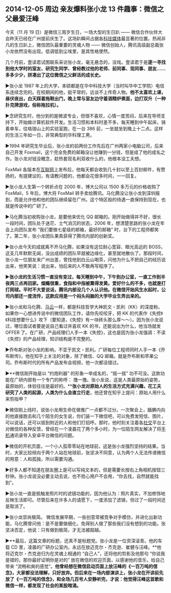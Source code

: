 ##  2014-12-05  周边 亲友爆料张小龙 13 件趣事：微信之父最爱汪峰

今天（11 月 19 日）是微信三周岁生日，一场大型的生日趴 —— 微信合作伙伴大会昨天已经在广州提前庆生了。这场趴瞬间占据各[科技](http://www.ikanchai.com/)[媒体](http://www.ikanchai.com/)最显著的位置。热闹非凡的生日趴上，微信团队最重要的灵魂人物 —— 微信创始人，腾讯高级副总裁张小龙依然没有出现。低调低到尘埃里，是其性格使然。

几个月前，壹读君试图联系采访张小龙，毫无悬念的，没戏。壹读君于是**逐一寻找到他大学时的室友、研究生同学、曾经教过他的老师、前同事、现同事、朋友…… 多多少少，拼凑出了这位微信之父鲜活的成长史。**

▶张小龙 1987 年上的大学，本硕都是在华中科技大学（当时叫华中工学院）电信系连续念完的。在校期间的他，挺平常的，远谈不上传奇人物。**他不太喜欢上课，昼伏夜出，白天踩着拖鞋出门，晚上常与室友边守着酒精炉煮面，边打双升（一种扑克牌游戏，俗称拖拉机）。**

▶念研究生时，他分到的是微波专业，但很不喜欢，心情一度苦闷，后来在导师支持下，开始做计算机软件开发。生活习惯和本科时差不多，每天睡到中午起床，骑着单车，往珞珈山上的实验室跑，在一台 386 前，一坐就坐到晚上十二点。这样的生活三年如一日，非常典型的华科理工男。

▶1994 年研究生毕业后，张小龙的前两份工作先后在广州两家小电脑公司，后来自己开发 Foxmail，这个完全免费的邮箱没让他赚到一分钱，但是成了他的成名之作。张小龙对钱没概念，趁热套现名利双收什么的，他根本没工夫想。

FoxMail 各版本在[互联网](http://news.ikanchai.com/)上发布后，他每天都会收到几十封以至上百封邮件，有赞扬的，有提建议的，有请教问题的，他都会花很多时间，一一回复。

▶张小龙人生第一个转折点在 2000 年，博大公司以 1500 多万元的价格收购了 FoxMail，5 年后，博大将 FoxMail 转手卖给腾讯。马化腾没让张小龙到深圳报到，而是允许他和他的团队继续留在广州。这个特区般的待遇一直保持到现在，也就是传说中的广研了。

▶马化腾当初收购张小龙，是要他来优化 QQ 邮箱的。刚开始做得并不好，很长一段时间，团队处于迷茫、士气消沉的状态，2006 年，想清楚思路的张小龙在年会上向团队宣布 “我们要做七星级的邮箱，最好的邮箱” 时，台下的工程师都笑了。第二年，张小龙团队果真获得了腾讯内部的创新奖。

▶张小龙今天的成就离不开马化腾，如果没有这位耐心宽容、眼光高远的 BOSS，这支几年默默无闻，没出成绩的团队早就被边缘化，甚至就地散伙了。那段时间，张小龙一位朋友来广州出差，曾找他到白云山喝茶，问他为什么不把自己的经历说出来，他笑笑说：说出来，怕后来的人不敢再写程序了。

▶**张小龙的生活习惯一直没有变过，每天睡到中午，下午到办公室，一直工作到半夜两三点再回家。烟瘾很重，食指和中指被熏得发黄。爱好什么的不多，也就是打打网球。平时不大爱说话，腾讯内部没几个人认识他。在微信开始风生水起时，公司内部还一度流传，这款应用是一个闷头闷脑的大学毕业生弄出来的。**

▶张小龙和马化腾、[马云](http://app.ikanchai.com/tags.php?tag=马云)一样，都是科技哲学大神凯文・凯利（KK）的深度粉。如果你一心想进传说中的微信团队工作，请你先咬咬牙，把 KK 的代表作《失控》《科技想要什么》攻下（要知道，《失控》有一块砖头那么厚～～）。因为张小龙说过，哪位面试者要是说自己看过并喜欢 KK 的书，还能说出为什么，他当场就发 OFFER 了。在广研，产品经理们人手一本《失控》，这也是因为张小龙强调：不读《失控》的产品经理，知识结构是不完整的。

▶乔布斯对张小龙的影响，不亚于凯文・凯利。广研每位工程师同时人手一本《乔布斯传》，他在知乎上关注的对象，除了微信、QQ 邮箱，就是乔布斯和苹果公司。乔布斯时代的所有产品发布会视频，他一次都没错过。

▶**微信刚开始是以 “约炮利器” 的形象一举成名的，“摇一摇” 功不可没。这款功能在广研内部有一个专门的称呼： 撸一撸。张小龙说，这是人类最原始的姿势，最原始的，体验往往是最好的。****张小龙对原始人的生活方式充满兴趣，花工夫研究了人类的起源，人类为什么会直立行走**，他还曾在知乎上提问：原始人用什么来剪指甲？

▶微信刚上线时，说张小龙用生命在做推广一点都不过分。一次聚会上，腼腆内向的他直接跑去和几个陌生的女生说，你们装一下微信吧，可以免费发短信、图片，可以说话，还可以摇到附近的人和他们打招呼。那时，他时刻关注着各[社交](http://app.ikanchai.com/tags.php?tag=社交)平台上对微信的各种反馈，曾经在一个凌晨花了两个多小时，为一位陌生网友解决了将[手机](http://news.ikanchai.com/mobile/)通讯录导入安卓平台微信的问题。

▶微信的开机页面，一个小人孤零零站在地球前，这是张小龙强烈坚持的结果。当时，大家比较倾向于两个人站在地球前，张坚决不同意，认为两个人无法传递微信的用意：人和孤独，所以需要沟通。

▶好多人都不知道在朋友圈上是可以写纯文本的，但是需要长按右上角相机按钮三秒钟。张小龙说没必要主动去说，也不担心用户不会用，“你去找，自然就能找到”。

▶张小龙一直是抵触发照片时的滤镜功能的，因为他认为：照片真实，不加修饰地反映生活即可。尽管后来在许多人的请愿下，一度添加了滤镜，但过了一段时间还是取消了。

▶张小龙崇尚极简。 微信发展早期，一些创意常被竞争对手模仿，并进化出新功能，马化腾曾问他：是不是要做细化，免得别人做了那些我们没有想到的功能。张坚决否定，他说：只有做到极简，才无法被超越。

▶**最后，这篇文章的标题，还真不是标题党。张小龙是一位资深滚青。他的车载 CD 里，凌晨的广研办公室内，永远在放迈克尔・杰克逊、崔健与汪峰。**他将迈克尔・杰克逊归为在灵魂上相通的 “自己人”，还将他的剪影及他那句 “你说我是错的，那你最好证明你是对的” 放在微信的欢迎页面，以感谢他的音乐，给自己带来 “流畅和爽的感觉”。**他曾经想在微信启动页面上放汪峰的《一百万吨的信念》，大家都没法理解，只好放弃。但后来在一场内部演讲上，张小龙在开讲前先放了《一百万吨的信念》，和全场几百号人安静听完，才说：他觉得汪峰这首歌和微信一样，都发现了社会的某股暗涌。**